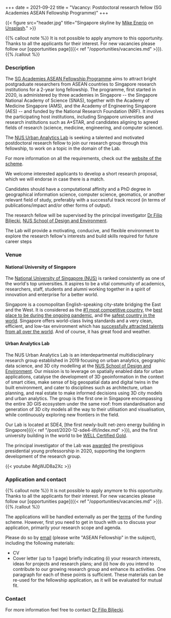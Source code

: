 +++
date = 2021-09-22
title = "Vacancy: Postdoctoral research fellow (SG Academies ASEAN Fellowship Programme)"
+++

{{< figure src="header.jpg" title="Singapore skyline by [Mike Enerio](https://unsplash.com/@mikeenerio) on [Unsplash](https://unsplash.com/photos/CQhgno3yhv8)." >}}

{{% callout note %}}
It is not possible to apply anymore to this opportunity.
Thanks to all the applicants for their interest.
For new vacancies please follow our [opportunities page]({{< ref "/opportunities/vacancies.md" >}}).
{{% /callout %}}

### Description

The [SG Academies ASEAN Fellowship Programme](https://snas.org.sg/aseanfellowship) aims to attract bright postgraduate researchers from ASEAN countries to Singapore research institutions for a 2-year long fellowship.
The programme, first started in 2020, is administered by three academies in Singapore -- the Singapore National Academy of Science (SNAS), together with the Academy of Medicine Singapore (AMS), and the Academy of Engineering Singapore (AES) -- and funded by the National Research Foundation (NRF).
It involves the participating host institutions, including Singapore universities and research institutions such as A*STAR, and candidates aligning to agreed fields of research (science, medicine, engineering, and computer science). 

The [NUS Urban Analytics Lab](/) is seeking a talented and motivated postdoctoral research fellow to join our research group through this fellowship, to work on a topic in the domain of the Lab.

For more information on all the requirements, check out the [website of the scheme](https://snas.org.sg/aseanfellowship).

We welcome interested applicants to develop a short research proposal, which we will endorse in case there is a match.

Candidates should have a computational affinity and a PhD degree in geographical information science, computer science, geomatics, or another relevant field of study, preferably with a successful track record (in terms of publications/impact and/or other forms of output).

The research fellow will be supervised by the principal investigator [Dr Filip Biljecki](/authors/filip/), [NUS School of Design and Environment](http://www.sde.nus.edu.sg).

The Lab will provide a motivating, conducive, and flexible environment to explore the research fellow's interests and build skills required for future career steps

### Venue

#### National University of Singapore

The [National University of Singapore (NUS)](http://www.nus.edu.sg) is ranked consistently as one of the world's top universities.
It aspires to be a vital community of academics, researchers, staff, students and alumni working together in a spirit of innovation and enterprise for a better world.

Singapore is a cosmopolitan English-speaking city-state bridging the East and the West.
It is considered as the [#1 most competitive country](https://www.straitstimes.com/business/economy/singapore-economy-ranked-worlds-most-competitive), the [best place to be during the ongoing pandemic](https://www.bbc.com/news/world-asia-56939261.amp), and the [safest country in the world](https://www.asiaone.com/singapore/singapore-ranked-safest-country-world-above-japan-survey). Singapore offers world-class living standards and a very clean, efficient, and low-tax environment which has [successfully attracted talents from all over the world](https://www.straitstimes.com/singapore/singapore-retains-top-spot-in-asia-pacific-index-for-talent-competitiveness).
And of course, it has great food and weather.

#### Urban Analytics Lab

The NUS Urban Analytics Lab is an interdepartmental multidisciplinary research group established in 2019 focusing on urban analytics, geographic data science, and 3D city modelling at the [NUS School of Design and Environment](http://www.sde.nus.edu.sg).
Our mission is to leverage on spatially enabled data for urban applications, catalyse the development of 3D geoinformation in the context of smart cities, make sense of big geospatial data and digital twins in the built environment, and cater to disciplines such as architecture, urban planning, and real estate to make informed decisions using 3D city models and urban analytics.
The group is the first one in Singapore encompassing the entire 3D GIS ecosystem under the same roof: from standardisation and generation of 3D city models all the way to their utilisation and visualisation, while continuously exploring new frontiers in the field. 

Our Lab is located at SDE4, [the first newly-built net-zero energy building in Singapore]({{< ref "/post/2020-12-sde4-ilfi/index.md" >}}), and the first university building in the world to be [WELL Certified Gold](https://www.wellcertified.com/).

The principal investigator of the Lab was [awarded](/post/2020/07/16/filip-biljecki-appointed-as-presidential-young-professor/) the prestigious presidential young professorship in 2020, supporting the longterm development of the research group.

{{< youtube iMgWJD8a2Xc >}}

### Application and contact

{{% callout note %}}
It is not possible to apply anymore to this opportunity.
Thanks to all the applicants for their interest.
For new vacancies please follow our [opportunities page]({{< ref "/opportunities/vacancies.md" >}}).
{{% /callout %}}

The applications will be handled externally as per the [terms](https://snas.org.sg/aseanfellowship) of the funding scheme.
However, first you need to get in touch with us to discuss your application, primarily your research scope and agenda.

Please do so by [email](mailto:filip@nus.edu.sg) (please write "ASEAN Fellowship" in the subject), including the following materials:

* CV
* Cover letter (up to 1 page) briefly indicating (i) your research interests, ideas for projects and research plans; and (ii) how do you intend to contribute to our growing research group and enhance its activities. One paragraph for each of these points is sufficient. These materials can be re-used for the fellowship application, as it will be evaluated for mutual fit.


### Contact

For more information feel free to contact [Dr Filip Biljecki](/authors/filip).

